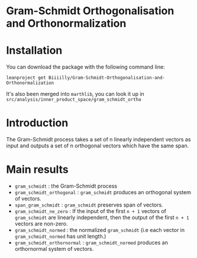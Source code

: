 # Gram-Schmidt Orthogonalisation and Orthonormalization

# Installation

You can download the package with the following command line:

`leanproject get Biiiilly/Gram-Schmidt-Orthogonalisation-and-Orthonormalization`

It's also been merged into `marthlib`, you can look it up in `src/analysis/inner_product_space/gram_schmidt_ortho`

# Introduction

The Gram-Schmidt process takes a set of n linearly independent vectors 
as input and outputs a set of n orthogonal vectors which have the same span.

# Main results

- `gram_schmidt` : the Gram-Schmidt process
- `gram_schmidt_orthogonal` :
  `gram_schmidt` produces an orthogonal system of vectors.
- `span_gram_schmidt` :
  `gram_schmidt` preserves span of vectors.
- `gram_schmidt_ne_zero` :
  If the input of the first `n + 1` vectors of `gram_schmidt` are linearly independent,
  then the output of the first `n + 1` vectors are non-zero.
- `gram_schmidt_normed` :
  the normalized `gram_schmidt` (i.e each vector in `gram_schmidt_normed` has unit length.)
- `gram_schmidt_orthornormal` :
  `gram_schmidt_normed` produces an orthornormal system of vectors.
